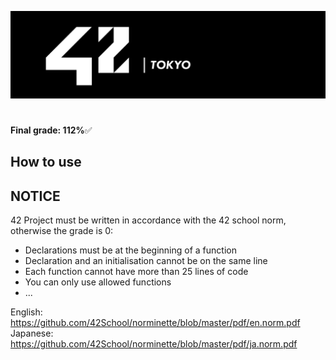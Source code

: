![](https://github.com/Sur1ive/42tokyo_piscine/blob/master/42.png)
# 
**Final grade: 112%**:white_check_mark:</br>

## How to use

## NOTICE 
42 Project must be written in accordance with the 42 school norm, otherwise the grade is 0:
* Declarations must be at the beginning of a function
* Declaration and an initialisation cannot be on the same line
* Each function cannot have more than 25 lines of code
* You can only use allowed functions
* ...

English: https://github.com/42School/norminette/blob/master/pdf/en.norm.pdf <br />
Japanese: https://github.com/42School/norminette/blob/master/pdf/ja.norm.pdf
